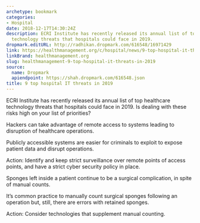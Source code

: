 ```yaml
---
archetype: bookmark
categories:
- Hospital
date: 2018-12-17T14:30:24Z
description: ECRI Institute has recently released its annual list of top healthcare
  technology threats that hospitals could face in 2019.
dropmark.editURL: http://radhikan.dropmark.com/616548/16971429
link: https://healthmanagement.org/c/hospital/news/9-top-hospital-it-threats-in-2019
linkBrand: healthmanagement.org
slug: healthmanagement-9-top-hospital-it-threats-in-2019
source:
  name: Dropmark
  apiendpoint: https://shah.dropmark.com/616548.json
title: 9 top hospital IT threats in 2019
---
```

ECRI Institute has recently released its annual list of top healthcare technology threats that hospitals could face in 2019. Is dealing with these risks high on your list of priorities?

Hackers can take advantage of remote access to systems leading to disruption of healthcare operations.

Publicly accessible systems are easier for criminals to exploit to expose patient data and disrupt operations.

Action: Identify and keep strict surveillance over remote points of access points, and have a strict cyber security policy in place.

 

Sponges left inside a patient continue to be a surgical complication, in spite of manual counts.

It’s common practice to manually count surgical sponges following an operation but, still, there are errors with retained sponges.

Action: Consider technologies that supplement manual counting.